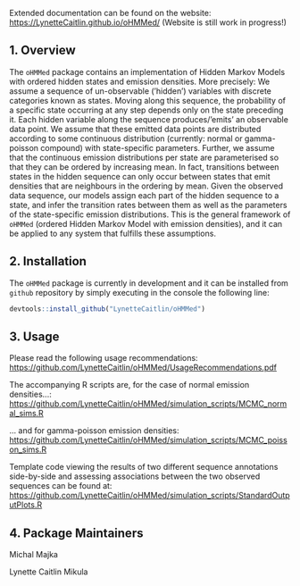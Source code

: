 
<!-- README.md is generated from README.Rmd. Please edit that file -->

Extended documentation can be found on the website:
<https://LynetteCaitlin.github.io/oHMMed/>
(Website is still work in progress!)

## 1. Overview

The `oHMMed` package contains an implementation of Hidden Markov Models
with ordered hidden states and emission densities. More precisely: We
assume a sequence of un-observable (’hidden’) variables with discrete
categories known as states. Moving along this sequence, the probability
of a specific state occurring at any step depends only on the state
preceding it. Each hidden variable along the sequence produces/’emits’
an observable data point. We assume that these emitted data points are
distributed according to some continuous distribution (currently: normal
or gamma-poisson compound) with state-specific parameters. Further, we
assume that the continuous emission distributions per state are
parameterised so that they can be ordered by increasing mean. In fact,
transitions between states in the hidden sequence can only occur between
states that emit densities that are neighbours in the ordering by mean.
Given the observed data sequence, our models assign each part of the
hidden sequence to a state, and infer the transition rates between them
as well as the parameters of the state-specific emission distributions.
This is the general framework of `oHMMed` (ordered Hidden Markov Model
with emission densities), and it can be applied to any system that
fulfills these assumptions.

## 2. Installation

<!-- Just like many other `R` packages, `oHMMed` can be installed from the `CRAN` repository by simply executing in the console the following line: -->
<!-- ```{r, eval = FALSE} -->
<!-- # install.packages("oHMMed") -->
<!-- # Or the the development version from GitHub: -->
<!-- devtools::install_github("majkamichal/oHMMed") -->
<!-- ``` -->

The `oHMMed` package is currently in development and it can be installed
from `github` repository by simply executing in the console the
following line:

``` r
devtools::install_github("LynetteCaitlin/oHMMed")
```

## 3. Usage
Please read the following usage recommendations: <https://github.com/LynetteCaitlin/oHMMed/UsageRecommendations.pdf>

The accompanying R scripts are, for the case of normal emission densities...:
<https://github.com/LynetteCaitlin/oHMMed/simulation_scripts/MCMC_normal_sims.R>

... and for gamma-poisson emission densities:
<https://github.com/LynetteCaitlin/oHMMed/simulation_scripts/MCMC_poisson_sims.R>
 
Template code viewing the results of two different sequence annotations side-by-side and assessing associations between the two observed sequences can be found at:
<https://github.com/LynetteCaitlin/oHMMed/simulation_scripts/StandardOutputPlots.R>

## 4. Package Maintainers

Michal Majka

Lynette Caitlin Mikula


